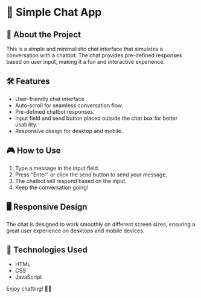 # 💬 Simple Chat App

## 🎯 About the Project
This is a simple and minimalistic chat interface that simulates a conversation with a chatbot. The chat provides pre-defined responses based on user input, making it a fun and interactive experience.

## 🛠 Features
- User-friendly chat interface.
- Auto-scroll for seamless conversation flow.
- Pre-defined chatbot responses.
- Input field and send button placed outside the chat box for better usability.
- Responsive design for desktop and mobile.

## 🎮 How to Use
1. Type a message in the input field.
2. Press "Enter" or click the send button to send your message.
3. The chatbot will respond based on the input.
4. Keep the conversation going!

## 🖥 Responsive Design
The chat is designed to work smoothly on different screen sizes, ensuring a great user experience on desktops and mobile devices.

## 🚀 Technologies Used
- HTML
- CSS
- JavaScript

Enjoy chatting! 💬🚀
